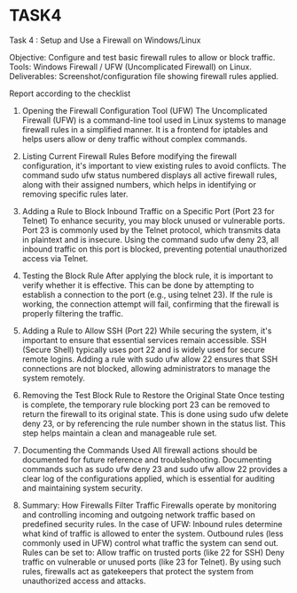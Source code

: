 # TASK4
Task 4 : Setup and Use a Firewall on Windows/Linux

Objective: Configure and test basic firewall rules to allow or block traffic. 
Tools: Windows Firewall / UFW (Uncomplicated Firewall) on Linux. 
Deliverables: Screenshot/configuration file showing firewall rules applied.

Report according to the checklist
1. Opening the Firewall Configuration Tool (UFW)
The Uncomplicated Firewall (UFW) is a command-line tool used in Linux systems to manage firewall rules in a simplified manner. It is a frontend for iptables and helps users allow or deny traffic without complex commands.

2. Listing Current Firewall Rules
Before modifying the firewall configuration, it's important to view existing rules to avoid conflicts. The command sudo ufw status numbered displays all active firewall rules, along with their assigned numbers, which helps in identifying or removing specific rules later.

3. Adding a Rule to Block Inbound Traffic on a Specific Port (Port 23 for Telnet)
To enhance security, you may block unused or vulnerable ports. Port 23 is commonly used by the Telnet protocol, which transmits data in plaintext and is insecure. Using the command sudo ufw deny 23, all inbound traffic on this port is blocked, preventing potential unauthorized access via Telnet.

4. Testing the Block Rule
After applying the block rule, it is important to verify whether it is effective. This can be done by attempting to establish a connection to the port (e.g., using telnet <ip> 23). If the rule is working, the connection attempt will fail, confirming that the firewall is properly filtering the traffic.

5. Adding a Rule to Allow SSH (Port 22)
While securing the system, it's important to ensure that essential services remain accessible. SSH (Secure Shell) typically uses port 22 and is widely used for secure remote logins. Adding a rule with sudo ufw allow 22 ensures that SSH connections are not blocked, allowing administrators to manage the system remotely.

6. Removing the Test Block Rule to Restore the Original State
Once testing is complete, the temporary rule blocking port 23 can be removed to return the firewall to its original state. This is done using sudo ufw delete deny 23, or by referencing the rule number shown in the status list. This step helps maintain a clean and manageable rule set.

7. Documenting the Commands Used
All firewall actions should be documented for future reference and troubleshooting. Documenting commands such as sudo ufw deny 23 and sudo ufw allow 22 provides a clear log of the configurations applied, which is essential for auditing and maintaining system security.

8. Summary: How Firewalls Filter Traffic
Firewalls operate by monitoring and controlling incoming and outgoing network traffic based on predefined security rules. In the case of UFW:
Inbound rules determine what kind of traffic is allowed to enter the system.
Outbound rules (less commonly used in UFW) control what traffic the system can send out.
Rules can be set to:
Allow traffic on trusted ports (like 22 for SSH)
Deny traffic on vulnerable or unused ports (like 23 for Telnet).
By using such rules, firewalls act as gatekeepers that protect the system from unauthorized access and attacks.
